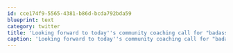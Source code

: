 ```yaml
---
id: cce174f9-5565-4381-b86d-bcda792bda59
blueprint: text
category: twitter
title: 'Looking forward to today''s community coaching call for "badass activators" led by @WilloLovesYou. Won''t you join us? bit.ly/ACCVc'
caption: 'Looking forward to today''s community coaching call for "badass activators" led by <span class="username username_linked">@<a href="https://twitter.com/WilloLovesYou" title="Willo Sana">WilloLovesYou</a></span>. Won''t you join us? <a href="http://bit.ly/ACCVc" title="http://bit.ly/ACCVc" class="link link_untco">bit.ly/ACCVc</a>'
---
```

